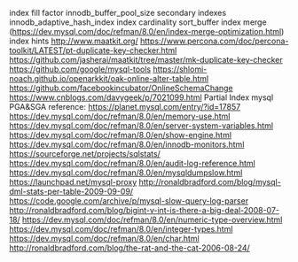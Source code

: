 index fill factor
innodb_buffer_pool_size 
secondary indexes
innodb_adaptive_hash_index
index cardinality
sort_buffer
index merge (https://dev.mysql.com/doc/refman/8.0/en/index-merge-optimization.html)
index hints
http://www.maatkit.org/
https://www.percona.com/doc/percona-toolkit/LATEST/pt-duplicate-key-checker.html
https://github.com/jasherai/maatkit/tree/master/mk-duplicate-key-checker
https://github.com/google/mysql-tools
https://shlomi-noach.github.io/openarkkit/oak-online-alter-table.html
https://github.com/facebookincubator/OnlineSchemaChange
https://www.cnblogs.com/davygeek/p/7021099.html
Partial Index
mysql PGA&SGA reference: https://planet.mysql.com/entry/?id=17857
https://dev.mysql.com/doc/refman/8.0/en/memory-use.html
https://dev.mysql.com/doc/refman/8.0/en/server-system-variables.html
https://dev.mysql.com/doc/refman/8.0/en/show-engine.html
https://dev.mysql.com/doc/refman/8.0/en/innodb-monitors.html
https://sourceforge.net/projects/sqlstats/
https://dev.mysql.com/doc/refman/8.0/en/audit-log-reference.html
https://dev.mysql.com/doc/refman/8.0/en/mysqldumpslow.html
https://launchpad.net/mysql-proxy
http://ronaldbradford.com/blog/mysql-dml-stats-per-table-2009-09-09/
https://code.google.com/archive/p/mysql-slow-query-log-parser
http://ronaldbradford.com/blog/bigint-v-int-is-there-a-big-deal-2008-07-18/
https://dev.mysql.com/doc/refman/8.0/en/numeric-type-overview.html
https://dev.mysql.com/doc/refman/8.0/en/integer-types.html
https://dev.mysql.com/doc/refman/8.0/en/char.html
http://ronaldbradford.com/blog/the-rat-and-the-cat-2006-08-24/





